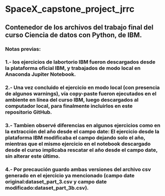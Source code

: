 # SpaceX_capstone_project_jrrc
## Contenedor de los archivos del trabajo final del curso Ciencia de datos con Python, de IBM.
### Notas previas:
### 1.- los ejercicios de labortorio IBM fueron descargados desde la plataforma oficial IBM, y trabajados de modo local en Anaconda Jupiter Notebook.
### 2.- Una vez concluido el ejercicio en modo local (con presencia de algunos warnings), vía copy-paste fueron ejecutados en el ambiente en línea del curso IBM, luego descargados al computador local, para finalmente incluirlos en este repositorio GitHub.
### 3.- Tambien observé diferencias en algunos ejercicios como en la extracción del año desde el campo date: El ejercicio desde la plataforma IBM modificaba el campo dejando solo el año, mientras que el mismo ejercicio en el notebook descargado desde el curso implicaba rescatar el año desde el campo date, sin alterar este último.
### 4.- Por precaución guardo ambas versiones del archivo csv generado en el ejercicio ya mencionado (campo date original:dataset_part_3.csv y campo date modificado:dataset_part_3b.csv).
